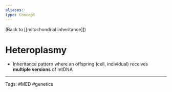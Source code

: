 ```yaml
---
aliases: 
type: Concept
---
```


(Back to [[mitochondrial inheritance]])

# Heteroplasmy

- Inheritance pattern where an offspring (cell, individual) receives **multiple versions** of mtDNA

---
Tags: #MED #genetics 